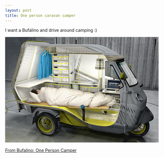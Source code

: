 ```yaml
---
layout: post
title: One person caravan camper
---
```

I want a Bufalino and drive around camping :)

![](/img/Bufalino-One-Person-Camper-by-Cornelius-Comanns.jpg "Bufalino-One-Person-Camper-by-Cornelius-Comanns")

[From Bufalino: One Person Camper](http://vectroave.com/2010/08/bufalino-one-person-camper/)
